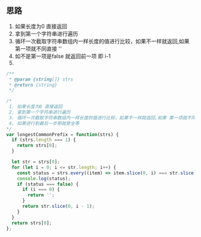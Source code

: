 
## 思路

1. 如果长度为0 直接返回
2. 拿到第一个字符串进行遍历
3. 循环一次截取字符串数组内一样长度的值进行比较，如果不一样就返回,如果 第一项就不同直接 ''
4. 如不是第一项是false 就返回前一项 即 i-1
5. 

```javascript
/**
 * @param {string[]} strs
 * @return {string}
 */

/*
 1. 如果长度为0 直接返回
 2. 拿到第一个字符串进行遍历
 3. 循环一次截取字符串数组内一样长度的值进行比较，如果不一样就返回,如果 第一项就不同直接 ''
 4. 如果进行到最后一步那就是全等
*/
var longestCommonPrefix = function(strs) {
  if (strs.length === 1) {
    return strs[0];
  }

  let str = strs[0];
  for (let i = 0; i <= str.length; i++) {
    const status = strs.every((item) => item.slice(0, i) === str.slice(0, i));
    console.log(status);
    if (status === false) {
      if (i === 0) {
        return '';
      }
      return str.slice(0, i - 1);
    }
  }
  return strs[0];
};

```
